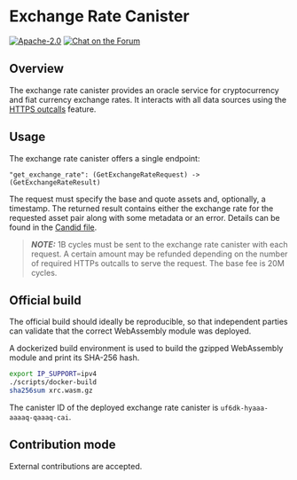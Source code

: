 # Exchange Rate Canister

<div>
  <p>
    <a href="https://github.com/dfinity/exchange-rate-canister/blob/master/LICENSE"><img alt="Apache-2.0" src="https://img.shields.io/github/license/dfinity/exchange-rate-canister"/></a>
    <a href="https://forum.dfinity.org/"><img alt="Chat on the Forum" src="https://img.shields.io/badge/help-post%20on%20forum.dfinity.org-yellow"></a>
  </p>
</div>

## Overview
The exchange rate canister provides an oracle service for cryptocurrency and
fiat currency exchange rates.
It interacts with all data sources using the
[HTTPS outcalls](https://internetcomputer.org/https-outcalls/) feature.


## Usage

The exchange rate canister offers a single endpoint:

```
"get_exchange_rate": (GetExchangeRateRequest) -> (GetExchangeRateResult)
```
The request must specify the base and quote assets and, optionally, a timestamp.
The returned result contains either the exchange rate for the requested asset pair
along with some metadata or an error.
Details can be found in the [Candid file](src/xrc/xrc.did).

> **_NOTE:_** 1B cycles must be sent to the exchange rate canister with each request.
A certain amount may be refunded depending on the number of required HTTPs outcalls
to serve the request. The base fee is 20M cycles.

## Official build
The official build should ideally be reproducible, so that independent parties
can validate that the correct WebAssembly module was deployed.

A dockerized build environment is used to build the gzipped WebAssembly module and
print its SHA-256 hash.

```bash
export IP_SUPPORT=ipv4
./scripts/docker-build
sha256sum xrc.wasm.gz
```

The canister ID of the deployed exchange rate canister is `uf6dk-hyaaa-aaaaq-qaaaq-cai`.

## Contribution mode
External contributions are accepted.
